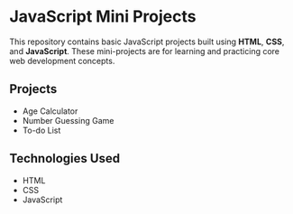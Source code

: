 # JavaScript Mini Projects

This repository contains basic JavaScript projects built using **HTML**, **CSS**, and **JavaScript**. These mini-projects are for learning and practicing core web development concepts.

## Projects

- Age Calculator
- Number Guessing Game
- To-do List

## Technologies Used

- HTML
- CSS
- JavaScript
